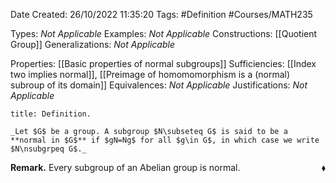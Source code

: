 <div class="topSpace"></div>

Date Created: 26/10/2022 11:35:20
Tags: #Definition #Courses/MATH235

Types: _Not Applicable_
Examples: _Not Applicable_
Constructions: [[Quotient Group]]
Generalizations: _Not Applicable_

Properties: [[Basic properties of normal subgroups]]
Sufficiencies: [[Index two implies normal]], [[Preimage of homomomorphism is a (normal) subroup of its domain]]
Equivalences: _Not Applicable_
Justifications: _Not Applicable_

``` ad-Definition
title: Definition.

_Let $G$ be a group. A subgroup $N\subseteq G$ is said to be a **normal in $G$** if $gN=Ng$ for all $g\in G$, in which case we write $N\nsubgrpeq G$._

```

**Remark.** Every subgroup of an Abelian group is normal.<span style="float:right;">$\blacklozenge$</span>
